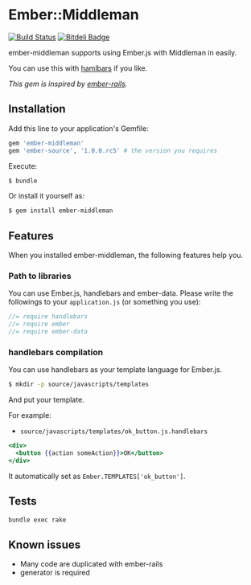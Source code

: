 # Ember::Middleman

[![Build Status](https://travis-ci.org/tricknotes/ember-middleman.png?branch=master)](https://travis-ci.org/tricknotes/ember-middleman)
[![Bitdeli Badge](https://d2weczhvl823v0.cloudfront.net/tricknotes/ember-middleman/trend.png)](https://bitdeli.com/free "Bitdeli Badge")

ember-middleman supports using Ember.js with Middleman in easily.

You can use this with [hamlbars](https://github.com/jamesotron/hamlbars) if you like.

_This gem is inspired by [ember-rails](http://github.com/emberjs/ember-rails)._

## Installation

Add this line to your application's Gemfile:

``` ruby
gem 'ember-middleman'
gem 'ember-source', '1.0.0.rc5' # the version you requires
```

Execute:

``` sh
$ bundle
```

Or install it yourself as:

``` sh
$ gem install ember-middleman
```

## Features

When you installed ember-middleman, the following features help you.

### Path to libraries

You can use Ember.js, handlebars and ember-data.
Please write the followings to your `application.js` (or something you use):

``` javascript
//= require handlebars
//= require ember
//= require ember-data
```

### handlebars compilation

You can use handlebars as your template language for Ember.js.

``` sh
$ mkdir -p source/javascripts/templates
```

And put your template.

For example:

* `source/javascripts/templates/ok_button.js.handlebars`

``` handlebars
<div>
  <button {{action someAction}}>OK</button>
</div>
```

It automatically set as `Ember.TEMPLATES['ok_button']`.

## Tests

``` sh
bundle exec rake
```

## Known issues

* Many code are duplicated with ember-rails
* generator is required
